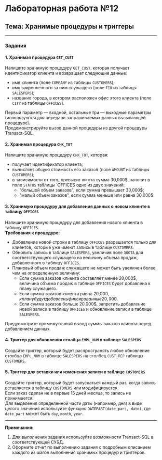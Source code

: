 # Лабораторная работа №12  
## **Тема: Хранимые процедуры и триггеры**

---

### **Задания**  

#### **1. Хранимая процедура `GET_CUST`**
Напишите хранимую процедуру `GET_CUST`, которая получает идентификатор клиента и возвращает следующие данные:
- имя клиента (поле `COMPANY` из таблицы `CUSTOMERS`);  
- имя закрепленного за ним служащего (поле `FIO` из таблицы `SALESPERS`);  
- название города, в котором расположен офис этого клиента (поле `CITY` из таблицы `OFFICES`).  

Первый параметр — входной, остальные три — выходные параметры (используются для передачи запрашиваемых данных вызывающей процедуре).  
Продемонстрируйте вызов данной процедуры из другой процедуры Transact-SQL.

#### **2. Хранимая процедура `CHK_TOT`**
Напишите хранимую процедуру `CHK_TOT`, которая:
- получает идентификатор клиента;
- вычисляет общую стоимость его заказов (поле `AMOUNT` из таблицы `CUSTOMERS`);
- в зависимости от того, превысит ли эта сумма 30,000$, заносит в поле `STATUS` таблицы `OFFICES одно из двух значений:
  - "большой объем заказов", если сумма превышает 30,000$;
  - "малый объем заказов", если сумма меньше или равна 30,000$.

#### **3. Хранимую процедуру для добавления данных о новом клиенте в таблицу `OFFICES`**
Напишите хранимую процедуру для добавления нового клиента в таблицу `OFFICES`.  
**Требования к процедуре:**
- Добавление новой строки в таблицу `OFFICES` разрешается только для клиентов, которые уже имеют запись в таблице `CUSTOMERS`.
- Обновить запись в таблице `SALESPERS`, увеличив поле `QUOTA` для соответствующего служащего на величину объема продаж, добавленного в таблицу `OFFICES`.
- Плановый объем продаж служащего не может быть увеличен более чем на определенную величину:
  - Если сумма заказов клиента составляет менее 20,000$, величина объема продаж в таблице `OFFICES` будет добавлена к плану служащего.
  - Если сумма заказов клиента равна 20,000$, к плану будут добавлены фиксированные 20,000$.
  - Если сумма заказов больше 20,000$, запретить добавление новой записи в таблицу `OFFICES` и обновление записи в таблице `SALESPERS`.

Предусмотрите промежуточный вывод суммы заказов клиента перед добавлением данных.

#### **4. Триггер для обновления столбца `EMPL_NUM` в таблице `SALESPERS`**
Создайте триггер, который будет распространять любое обновление столбца `EMPL_NUM` в таблице `SALESPERS` на столбец `CUST_REP` таблицы `CUSTOMERS`.

#### **5. Триггер для вставки или изменения записи в таблице `CUSTOMERS`**
Создайте триггер, который будет запускаться каждый раз, когда запись вставляется в таблицу `CUSTOMERS` или модифицируется.  
Если заказ сделан не в первые 15 дней месяца, то запись не принимается.  
Для выделения определенной части даты (например, дня) в виде целого значения используйте функцию `DATEPART(date_part, date)`, где `date_part` может быть `day`, `month`, `year`.

---

**Примечания:**  
1. Для выполнения задания используйте возможности Transact-SQL в соответствующей СУБД.  
2. Оформите отчет по выполнению задания с подробным описанием каждого из шагов выполнения хранимых процедур и триггеров.
